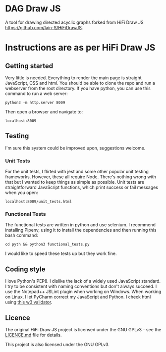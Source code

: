 # DAG Draw JS
A tool for drawing directed acyclic graphs forked from HiFi Draw JS https://github.com/Iain-S/HiFiDrawJS.

#  Instructions are as per HiFi Draw JS

## Getting started
Very little is needed.  Everything to render the main page is straight JavaScript, CSS and html.  You should be able to clone the repo and run a webserver from the root directory.  If you have python, you can use this command to run a web server: 
    
    python3 -m http.server 8009

Then open a browser and navigate to:

    localhost:8009

## Testing
I'm sure this system could be improved upon, suggestions welcome.

### Unit Tests
For the unit tests, I flirted with jest and some other popular unit testing frameworks.  However, these all require Node.  There's nothing wrong with that but I wanted to keep things as simple as possible.  Unit tests are straightforward JavaScript functions, which print success or fail messages when you open:

    localhost:8009/unit_tests.html

### Functional Tests
The functional tests are written in python and use selenium.  I recommend installing Pipenv, using it to install the dependencies and then running this bash command:

    cd pyth && python3 functional_tests.py

I would like to speed these tests up but they work fine.

## Coding style
I love Python's PEP8.  I dislike the lack of a widely used JavaScript standard.  I try to be consistent with naming conventions but don't always succeed.  I use the Notepad++ JSLint plugin when working on Windows.  When working on Linux, I let PyCharm correct my JavaScript and Python.  I check html using [this w3 validator](https://validator.w3.org/nu/#textarea).

## Licence
The original HiFi Draw JS project is licensed under the GNU GPLv3 - see the [LICENCE.md](https://github.com/Iain-S/HiFiDrawJS/blob/master/LICENCE.txt) file for details.
 
This project is also licensed under the GNU GPLv3.